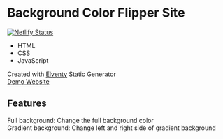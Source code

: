# Background Color Flipper Site
[![Netlify Status](https://api.netlify.com/api/v1/badges/54a3759a-2000-46ee-83e6-c7d05f1b0eef/deploy-status)](https://app.netlify.com/sites/timamero-color-flipper/deploys)

- HTML
- CSS
- JavaScript

Created with [Elventy](http://github.com) Static Generator
<br>
[Demo Website](https://timamero-color-flipper.netlify.app/)

## Features
Full background: Change the full background color  
Gradient background: Change left and right side of gradient background
